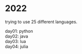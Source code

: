 # 2022

trying to use 25 different languages. 

day01: python <br>
day02: java <br>
day03: lua <br>
day04: julia <br>
